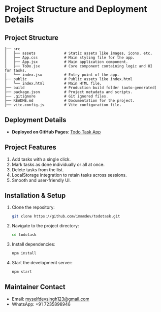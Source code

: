 # Project Structure and Deployment Details

## Project Structure
```
├── src
│   ├── assets             # Static assets like images, icons, etc.
│   ├── App.css            # Main styling file for the app.
│   ├── App.jsx            # Main application component.
│   ├── ToDo.jsx           # Core component containing logic and UI for tasks.
│   └── index.jsx          # Entry point of the app.
├── public                 # Public assets like index.html
│   └── index.html         # Main HTML file.
├── build                  # Production build folder (auto-generated)
├── package.json           # Project metadata and scripts.
├── .gitignore             # Git ignored files.
├── README.md              # Documentation for the project.
├── vite.config.js         # Vite configuration file.
```

## Deployment Details
- **Deployed on GitHub Pages**: [Todo Task App](https://immmdev.github.io/todotask)

## Project Features
1. Add tasks with a single click.
2. Mark tasks as done individually or all at once.
3. Delete tasks from the list.
4. LocalStorage integration to retain tasks across sessions.
6. Smooth and user-friendly UI.

## Installation & Setup
1. Clone the repository:
   ```bash
   git clone https://github.com/immmdev/todotask.git
   ```
2. Navigate to the project directory:
   ```bash
   cd todotask
   ```
3. Install dependencies:
   ```bash
   npm install
   ```
4. Start the development server:
   ```bash
   npm start
   ```

## Maintainer Contact
- Email: myselfdevsingh123@gmail.com
- WhatsApp: +91 7235898946

